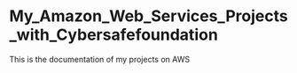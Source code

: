# My_Amazon_Web_Services_Projects_with_Cybersafefoundation
This is the documentation of my projects on AWS
